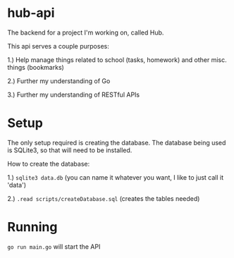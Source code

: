# hub-api

The backend for a project I'm working on, called Hub.

This api serves a couple purposes:

1.) Help manage things related to school (tasks, homework) and other misc. things (bookmarks)

2.) Further my understanding of Go

3.) Further my understanding of RESTful APIs

# Setup

The only setup required is creating the database. The database being used is SQLite3, so that will need to be installed.

How to create the database:

1.) `sqlite3 data.db` (you can name it whatever you want, I like to just call it 'data')

2.) `.read scripts/createDatabase.sql` (creates the tables needed)

# Running

`go run main.go` will start the API
